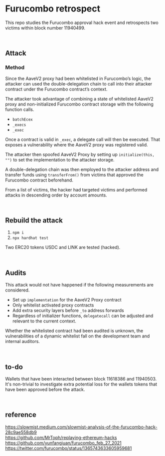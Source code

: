 # Furucombo retrospect

This repo studies the Furucombo approval hack event and retrospects two victims within block number 11940499.

<br>

## Attack

### Method

Since the AaveV2 proxy had been whitelisted in Furucombo’s logic, the attacker can used the double-delegation chain to call into their attacker contract under the Furucombo contract’s context.

The attacker took advantage of combining a state of whitelisted AaveV2 proxy and non-initialized Furucombo contract storage with the following function calls.

- `batchEcex`
- `_execs`
- `_exec`

Once a contract is valid in `_exec`, a delegate call will then be executed. That exposes a vulnerability where the AaveV2 proxy was registered valid.

The attacker then spoofed AaveV2 Proxy by setting up `initialize(this, "")` to set the implementation to the attacker storage.

A double-delegation chain was then employed to the attacker address and transfer funds using `transferFrom()` from victims that approved the Furucombo contract beforehand.

From a list of victims, the hacker had targeted victims and performed attacks in descending order by account amounts.

<br>

## Rebuild the attack

1. `npm i`
2. `npx hardhat test`

Two ERC20 tokens USDC and LINK are tested (hacked).

<br>

## Audits

This attack would not have happened if the following measurements are considered.

- Set up `implementation` for the AaveV2 Proxy contract
- Only whitelist activated proxy contracts
- Add extra security layers before `_to` address forwards
- Regardless of initializer functions, `delegatecall` can be adjusted and relevant to the current context.

Whether the whitelisted contract had been audited is unknown, the vulnerabilities of a dynamic whitelist fall on the development team and internal auditors.

<br/>

## to-do

Wallets that have been interacted between block 11618386 and 11940503. It's non-trivial to investigate extra potential loss for the wallets tokens that have been approved before the attack.

<br/>

## reference

https://slowmist.medium.com/slowmist-analysis-of-the-furucombo-hack-28c9ae558db9  
https://github.com/MrToph/replaying-ethereum-hacks  
https://github.com/yunfangjuan/furucombo_feb_27_2021  
https://twitter.com/furucombo/status/1365743633605959681
